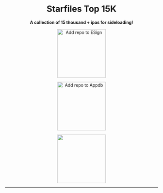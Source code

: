 <h1 align="center">Starfiles Top 15K</h1>

<p align="center"><strong>A collection of 15 thousand + ipas for sideloading!</strong></p>

<p align="center">
    <a href="https://fwuf.in/#/esign://addsource?url=https://raw.githubusercontent.com/ItsB0MBIES/starfiles-15k/main/starfilesrepo.json">
    <img src="https://raw.githubusercontent.com/ItsB0MBIES/starfiles-15k/main/Icons/Add%20to%20Esign.png" width="160" alt="Add repo to ESign">
  </a>
</p>

<p align="center">
    <a href="https://appdb.to/repos/import?url=https://raw.githubusercontent.com/ItsB0MBIES/starfiles-15k/main/starfilesrepo.json">
    <img src="https://raw.githubusercontent.com/ItsB0MBIES/starfiles-15k/main/Icons/Add%20to%20AppDB.png" width="160" alt="Add repo to Appdb">
  </a>
</p>

<p align="center">
    <a href="https://fwuf.in/#/scarlet://repo=https://raw.githubusercontent.com/ItsB0MBIES/starfiles-15k/main/starfilesrepo.json">
    <img src="https://raw.githubusercontent.com/ItsB0MBIES/starfiles-15k/main/Icons/Add%20to%20Scarlet.png" width="160" "alt="Add repo to Scarlet">
  </a>
</p>

---
